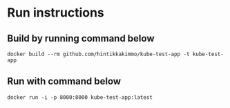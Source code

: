 Run instructions
================

Build by running command below
------------------------------
`docker build --rm github.com/hintikkakimmo/kube-test-app -t kube-test-app`

Run with command below
----------------------
`docker run -i -p 8000:8000 kube-test-app:latest`